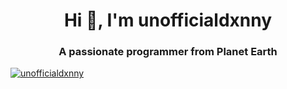 <h1 align="center">Hi 👋, I'm unofficialdxnny</h1>

<h3 align="center">A passionate programmer from Planet Earth</h3>


<p align="left"> <a href="https://github.com/ryo-ma/github-profile-trophy"><img src="https://github-profile-trophy.vercel.app/?username=unofficialdxnny" alt="unofficialdxnny" /></a> </p>  
